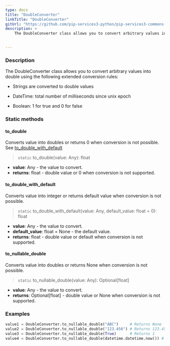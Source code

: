 ```yaml
---
type: docs
title: "DoubleConverter"
linkTitle: "DoubleConverter"
gitUrl: "https://github.com/pip-services3-python/pip-services3-commons-python"
description: > 
    The DoubleConverter class allows you to convert arbitrary values into double using extended conversion rules.

   
---
```


### Description

The DoubleConverter class allows you to convert arbitrary values into double using the following extended conversion rules:

 - Strings are converted to double values

 - DateTime: total number of milliseconds since unix epoch
    
 - Boolean: 1 for true and 0 for false  

### Static methods

#### to_double
Converts value into doubles or returns 0 when conversion is not possible.  
See [to_double_with_default](#to_double_with_default)

> `static` to_double(value: Any): float

- **value**: Any - the value to convert.
- **returns**: float - double value or 0 when conversion is not supported.

#### to_double_with_default
Converts value into integer or returns default value when conversion is not possible.

> `static` to_double_with_default(value: Any, default_value: float = 0): float

- **value**: Any - the value to convert.
- **default_value**: float = None - the default value.
- **returns**: float - double value or default when conversion is not supported.

#### to_nullable_double
Converts value into doubles or returns None when conversion is not possible.

> `static` to_nullable_double(value: Any): Optional[float]

- **value**: Any - the value to convert.
- **returns**: Optional[float] - double value or None when conversion is not supported.

### Examples

```python
value1 = DoubleConverter.to_nullable_double("ABC")     # Returns None
value2 = DoubleConverter.to_nullable_double("123.456") # Returns 123.456
value3 = DoubleConverter.to_nullable_double(True)      # Returns 1
value4 = DoubleConverter.to_nullable_double(datetime.datetime.now()) # Returns current milliseconds (E.g. 1619812281454)

```
